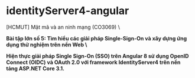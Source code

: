 # identityServer4-angular

[HCMUT] Mật mã và an ninh mạng (CO3069) \

<b> Bài tập lớn số 5: <b> Tìm hiểu các giải pháp Single-Sign-On và xây dựng ứng dụng thử nghiệm trên nền Web \

Hiện thực giải pháp Single Sign-On (SSO) trên Angular 8 sử dụng OpenID Connect (OIDC) và OAuth 2.0 với framework IdentityServer4 trên nền tảng ASP.NET Core 3.1.
